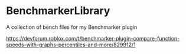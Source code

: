 # BenchmarkerLibrary
A collection of bench files for my Benchmarker plugin

https://devforum.roblox.com/t/benchmarker-plugin-compare-function-speeds-with-graphs-percentiles-and-more/829912/1
